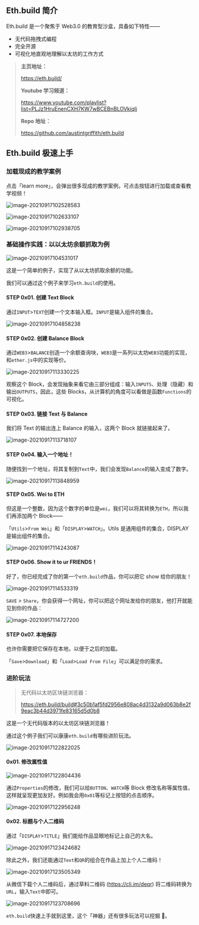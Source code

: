 ## Eth.build 简介

Eth.build 是一个聚焦于 Web3.0 的教育型沙盒，具备如下特性——

- 无代码拖拽式编程
- 完全开源
- 可视化地直观地理解以太坊的工作方式

> **主页地址：**
>
> https://eth.build/
>
> **Youtube 学习频道：**
>
> https://www.youtube.com/playlist?list=PLJz1HruEnenCXH7KW7wBCEBnBLOVkiqIi
>
> **Repo 地址：**
>
> https://github.com/austintgriffith/eth.build

## Eth.build 极速上手

### 加载现成的教学案例

点击「learn more」，会弹出很多现成的教学案例，可点击按钮进行加载或查看教学视频！

![image-20210917102528583](https://tva1.sinaimg.cn/large/008i3skNgy1gulyz5cppuj60c3039wed02.jpg)

![image-20210917102633107](https://tva1.sinaimg.cn/large/008i3skNgy1gulyz7rehbj61hc0g3gpb02.jpg)

![image-20210917102938705](https://tva1.sinaimg.cn/large/008i3skNgy1gulyza3jq4j61hb0qvn0e02.jpg)

### 基础操作实践：以以太坊余额抓取为例

![image-20210917104531017](https://tva1.sinaimg.cn/large/008i3skNgy1gulyz79y71j60os09ywet02.jpg)

这是一个简单的例子，实现了从以太坊抓取余额的功能。

我们可以通过这个例子来学习`eth.build`的使用。

#### STEP 0x01. 创建 Text Block

通过`INPUT`>`TEXT`创建一个文本输入框。`INPUT`是输入组件的集合。

![image-20210917104858238](https://tva1.sinaimg.cn/large/008i3skNgy1gulyz6qx2oj604e07gglh02.jpg)

#### STEP 0x02. 创建 Balance Block

通过`WEB3`>`BALANCE`创造一个余额查询块，`WEB3`是一系列以太坊`WEB3`功能的实现，和`ether.js`中的实现等价。

![image-20210917113330225](https://tva1.sinaimg.cn/large/008i3skNgy1gulyz324ksj605502xglf02.jpg)

观察这个 Block，会发现抽象来看它由三部分组成：输入`INPUTS`、处理（隐藏）和输出`OUTPUTS`，因此，这些 Blocks，从计算机的角度可以看做是函数`Functions`的可视化。

#### STEP 0x03. 链接 Text 与 Balance

我们将 Text 的输出连上 Balance 的输入，这两个 Block 就链接起来了。

![image-20210917113718107](https://tva1.sinaimg.cn/large/008i3skNgy1gulyz4wvatj60gr0473yh02.jpg)

#### STEP 0x04. 输入一个地址！

随便找到一个地址，将其复制到`Text`中，我们会发现`Balance`的输入变成了数字。

![image-20210917113848959](https://tva1.sinaimg.cn/large/008i3skNgy1gulyz9kg4cj60gj0413yj02.jpg)

#### STEP 0x05. Wei to ETH

但这是一个整数，因为这个数字的单位是`wei`，我们可以将其转换为`ETH`，所以我们再添加两个 Block——

「`Utils`>`From Wei`」和「`DISPLAY`>`WATCH`」。Utils 是通用组件的集合，DISPLAY 是输出组件的集合。

![image-20210917114243087](https://tva1.sinaimg.cn/large/008i3skNgy1gulyz858zej60rn085aad02.jpg)

#### STEP 0x06. Show it to ur FRIENDS！

好了，你已经完成了你的第一个`eth.build`作品，你可以把它 show 给你的朋友！

![image-20210917114533319](https://tva1.sinaimg.cn/large/008i3skNgy1gulyzahxbzj60bz01pa9x02.jpg)

`SAVE` > `Share`，你会获得一个网址，你可以把这个网址发给你的朋友，他打开就能见到你的作品：

![image-20210917114727200](https://tva1.sinaimg.cn/large/008i3skNgy1gulyz964j5j60m00mmq4l02.jpg)

#### STEP 0x07. 本地保存

也许你需要把它保存在本地，以便于之后的加载。

「`Save`>`Download`」和「`Load`>`Load From File`」可以满足你的需求。

### 进阶玩法

> 无代码以太坊区块链浏览器：
>
> https://eth.build/build#3c50b1af5fd2956e808ac4d3132a9d063b8e2f9eac3b44d3971fe83165d5d0b8

这是一个无代码版本的以太坊区块链浏览器！

通过这个例子我们可以康康`eth.build`有哪些进阶玩法。

![image-20210917122822025](https://tva1.sinaimg.cn/large/008i3skNgy1gulyz3nuz3j61ck0ntjv202.jpg)

#### 0x01. 修改属性值

![image-20210917122804436](https://tva1.sinaimg.cn/large/008i3skNgy1gulyz2irhij609c076jrf02.jpg)

通过`Properties`的修改，我们可以给`BUTTON`、`WATCH`等 Block 修改名称等属性值，这样就呈现更加友好。例如我会用`0x01`等标记上按钮的点击顺序。

![image-20210917122956248](https://tva1.sinaimg.cn/large/008i3skNgy1gulyz4jl8pj60p40brjsa02.jpg)

#### 0x02. 标题与个人二维码

通过「`DISPLAY`>`TITLE`」我们能给作品显眼地标记上自己的大名。

![image-20210917123424682](https://tva1.sinaimg.cn/large/008i3skNgy1gulyz8n1rwj60hc026t8m02.jpg)

除此之外，我们还能通过`Text`和`QR`的组合在作品上加上个人二维码！

![image-20210917123505349](https://tva1.sinaimg.cn/large/008i3skNgy1gulyz5v0ymj60bl07iglv02.jpg)

从微信下载个人二维码后，通过草料二维码 (https://cli.im/deqr) 将二维码转换为`URL`，输入`Text`中即可。

![image-20210917123708696](https://tva1.sinaimg.cn/large/008i3skNgy1gulyz6fe6ej60t209c75302.jpg)

`eth.build`快速上手就到这里，这个「神器」还有很多玩法可以挖掘 🤩。
